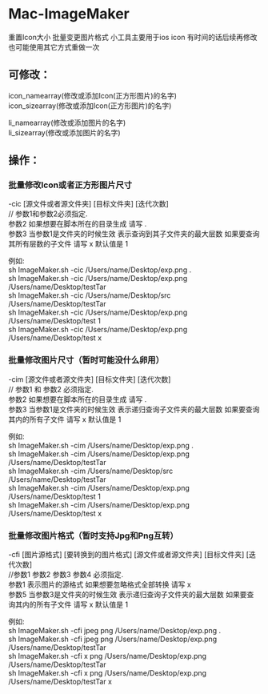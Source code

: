 # Mac-ImageMaker
重置Icon大小 批量变更图片格式 小工具主要用于ios icon 有时间的话后续再修改也可能使用其它方式重做一次

## 可修改：
icon_namearray(修改或添加Icon(正方形图片)的名字)  
icon_sizearray(修改或添加Icon(正方形图片)的名字)  

li_namearray(修改或添加图片的名字)  
li_sizearray(修改或添加图片的名字)  

## 操作：

### 批量修改Icon或者正方形图片尺寸

-cic [源文件或者源文件夹] [目标文件夹] [迭代次数]  
// 参数1和参数2必须指定.  
参数2 如果想要在脚本所在的目录生成 请写 .  
参数3 当参数1是文件夹的时候生效 表示查询到其子文件夹的最大层数 如果要查询其所有层数的子文件 请写 x 默认值是 1  

例如:  
sh ImageMaker.sh -cic /Users/name/Desktop/exp.png .   
sh ImageMaker.sh -cic /Users/name/Desktop/exp.png /Users/name/Desktop/testTar  
sh ImageMaker.sh -cic /Users/name/Desktop/src /Users/name/Desktop/testTar  
sh ImageMaker.sh -cic /Users/name/Desktop/exp.png /Users/name/Desktop/test 1  
sh ImageMaker.sh -cic /Users/name/Desktop/exp.png /Users/name/Desktop/test x  

### 批量修改图片尺寸（暂时可能没什么卵用）

-cim [源文件或者源文件夹] [目标文件夹] [迭代次数]  
// 参数1 和 参数2 必须指定.  
参数2 如果想要在脚本所在的目录生成 请写 .  
参数3 当参数1是文件夹的时候生效 表示递归查询子文件夹的最大层数 如果要查询其内的所有子文件 请写 x 默认值是 1  

例如:  
sh ImageMaker.sh -cim /Users/name/Desktop/exp.png .  
sh ImageMaker.sh -cim /Users/name/Desktop/exp.png /Users/name/Desktop/testTar  
sh ImageMaker.sh -cim /Users/name/Desktop/src /Users/name/Desktop/testTar  
sh ImageMaker.sh -cim /Users/name/Desktop/exp.png /Users/name/Desktop/test 1  
sh ImageMaker.sh -cim /Users/name/Desktop/exp.png /Users/name/Desktop/test x  

### 批量修改图片格式（暂时支持Jpg和Png互转）

-cfi [图片源格式] [要转换到的图片格式] [源文件或者源文件夹] [目标文件夹] [迭代次数]  
//参数1 参数2 参数3 参数4 必须指定.  
参数1 表示图片的源格式 如果想要忽略格式全部转换 请写 x  
参数5 当参数3是文件夹的时候生效 表示递归查询子文件夹的最大层数 如果要查询其内的所有子文件 请写 x 默认值是 1  

例如:  
sh ImageMaker.sh -cfi jpeg png /Users/name/Desktop/exp.png .  
sh ImageMaker.sh -cfi jpeg png /Users/name/Desktop/exp.png /Users/name/Desktop/testTar  
sh ImageMaker.sh -cfi x png /Users/name/Desktop/exp.png /Users/name/Desktop/testTar  
sh ImageMaker.sh -cfi x png /Users/name/Desktop/exp.png /Users/name/Desktop/testTar x  
